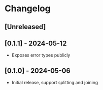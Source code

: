 # Changelog

## [Unreleased]

## [0.1.1] - 2024-05-12

- Exposes error types publicly

## [0.1.0] - 2024-05-06

- Initial release, support splitting and joining
